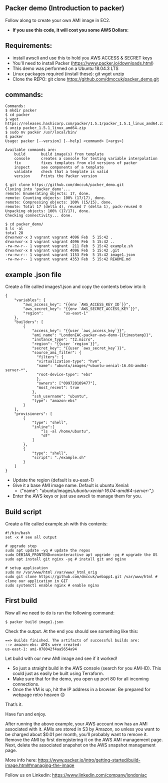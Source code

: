 ## Packer demo (Introduction to packer)

Follow along to create your own AMI image in EC2.

 * **If you use this code, it will cost you some AWS Dollars:**
 
 ## Requirements:

 * install awscli and use this to hold you AWS ACCESS & SECRET keys
 * You'll need to install Packer (https://www.packer.io/downloads.html)
 * This demo was performed on a Ubuntu 18.04.3 LTS
 * Linux packages required (install these): git wget unzip
 * Clone the REPO: git clone https://github.com/dmccuk/packer_demo.git

## commands:
````
Commands:
$ mkdir packer
$ cd packer
$ wget https://releases.hashicorp.com/packer/1.5.1/packer_1.5.1_linux_amd64.zip
$ unzip packer_1.5.1_linux_amd64.zip
$ sudo mv packer /usr/local/bin/
$ packer
Usage: packer [--version] [--help] <command> [<args>]

Available commands are:
    build       build image(s) from template
    console     creates a console for testing variable interpolation
    fix         fixes templates from old versions of packer
    inspect     see components of a template
    validate    check that a template is valid
    version     Prints the Packer version

$ git clone https://github.com/dmccuk/packer_demo.git
Cloning into 'packer_demo'...
remote: Enumerating objects: 17, done.
remote: Counting objects: 100% (17/17), done.
remote: Compressing objects: 100% (15/15), done.
remote: Total 17 (delta 4), reused 7 (delta 1), pack-reused 0
Unpacking objects: 100% (17/17), done.
Checking connectivity... done.

$ cd packer_demo/
$ ls -al
total 28
drwxrwxr-x 3 vagrant vagrant 4096 Feb  5 15:42 .
drwxrwxr-x 3 vagrant vagrant 4096 Feb  5 15:42 ..
-rw-rw-r-- 1 vagrant vagrant  211 Feb  5 15:42 example.sh
drwxrwxr-x 8 vagrant vagrant 4096 Feb  5 15:42 .git
-rw-rw-r-- 1 vagrant vagrant 1153 Feb  5 15:42 image1.json
-rw-rw-r-- 1 vagrant vagrant 4353 Feb  5 15:42 README.md
````

## example .json file

Create a file called images1.json and copy the contents below into it:

````
{
    "variables": {
        "aws_access_key": "{{env `AWS_ACCESS_KEY_ID`}}",
        "aws_secret_key": "{{env `AWS_SECRET_ACCESS_KEY`}}",
        "region":         "us-east-1"
    },
    "builders": [
        {
            "access_key": "{{user `aws_access_key`}}",
            "ami_name": "LondonIAC-packer-aws-demo-{{timestamp}}",
            "instance_type": "t2.micro",
            "region": "{{user `region`}}",
            "secret_key": "{{user `aws_secret_key`}}",
            "source_ami_filter": {
              "filters": {
              "virtualization-type": "hvm",
              "name": "ubuntu/images/*ubuntu-xenial-16.04-amd64-server-*",
              "root-device-type": "ebs"
              },
              "owners": ["099720109477"],
              "most_recent": true
            },
            "ssh_username": "ubuntu",
            "type": "amazon-ebs"
        }
    ],
    "provisioners": [
        {
            "type": "shell",
            "inline":[
                "ls -al /home/ubuntu",
                "df"
            ]
        },
        {
            "type": "shell",
            "script": "./example.sh"
        }
    ]
}
````

  * Update the region (default is eu-east-1)
  * Give it a base AMI image name. Default is ubuntu Xenial:
    * ("name": "ubuntu/images/*ubuntu-xenial-16.04-amd64-server-*",)
  * Enter the AWS keys or just use awscli to manage them for you.

## Build script

Create a file called example.sh with this contents:

````
#!/bin/bash
set -x # see all output

# upgrade step
sudo apt update -yq # update the repos
sudo DEBIAN_FRONTEND=noninteractive apt upgrade -yq # upgrade the OS
sudo apt install git nginx -yq # install git and nginx

# setup application
sudo mv /var/www/html /var/www/_html_orig
sudo git clone https://github.com/dmccuk/webapp1.git /var/www/html # clone our application in GIT
sudo systemctl enable nginx # enable nginx
````

## First build

Now all we need to do is run the following command:

````
$ packer build image1.json
````

Check the output. At the end you should see something like this:

````
==> Builds finished. The artifacts of successful builds are:
--> amazon-ebs: AMIs were created:
us-east-1: ami-078042f4aa5654a94
````

Let build with our new AMI image and see if it worked!

  * So just a straight build in the AWS console (search for you AMI-ID). This could just as easily be built using Terraform.
  * Make sure that for the demo, you open up port 80 for all incoming connections.
  * Once the VM is up, hit the IP address in a browser. Be prepared for webpage retro heaven 😊

That’s it.

Have fun and enjoy.

After running the above example, your AWS account now has an AMI associated with it. AMIs are stored in S3 by Amazon, so unless you want to be charged about $0.01 per month, you'll probably want to remove it. Remove the AMI by first deregistering it on the AWS AMI management page. Next, delete the associated snapshot on the AWS snapshot management page.

More info here:
https://www.packer.io/intro/getting-started/build-image.html#managing-the-image


Follow us on Linkedin:
https://www.linkedin.com/company/londoniac
